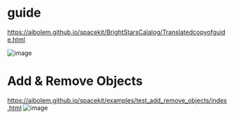 # guide 

https://aibolem.github.io/spacekit/BrightStarsCalalog/Translatedcopyofguide.html

![image](https://github.com/aibolem/spacekit/assets/102619282/3fe743da-a33c-4728-89d7-c84a97089854)


# Add & Remove Objects
https://aibolem.github.io/spacekit/examples/test_add_remove_objects/index.html
![image](https://github.com/aibolem/spacekit/assets/102619282/5d63a87e-28d1-4e22-9fff-66f5d8b99480)


